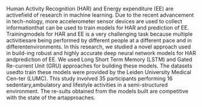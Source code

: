Human Activity Recognition (HAR) and Energy expenditure (EE) are activefield of research in machine learning. Due to the recent advancement in tech-nology,  more  accelerometer  sensor  devices  are  used  to  collect  informationthat  can  be  used  to  train  models  for  HAR  and  prediction  of  EE.  Trainingmodels for HAR and EE is a very challenging task because multiple activitiesare being performed by different people at a different pace and in differentenvironments.  In this research, we studied a novel approach used in build-ing robust and highly accurate deep neural network models for HAR andprediction of EE. We used Long Short Term Memory (LSTM) and Gated Re-current Unit (GRU) approaches for building these models. The datasets usedto train these models were provided by the Leiden University Medical Cen-ter (LUMC). This study involved 35 participants performing 16 sedentary,ambulatory and lifestyle activities in a semi-structured environment. The re-sults obtained from the models built are competitive with the state of the artapproaches.
